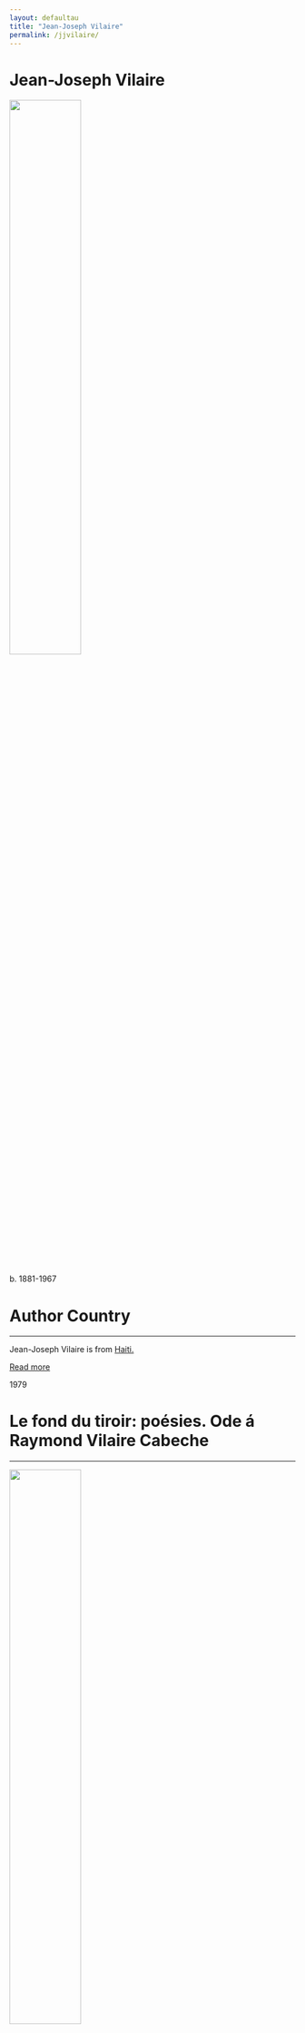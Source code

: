 ```yaml
---
layout: defaultau
title: "Jean-Joseph Vilaire"
permalink: /jjvilaire/
---
```

<!-- partial:index.partial.html -->
<div class="content">
     <h1>Jean-Joseph Vilaire</h1>
    <div class="quote">
        <div><img src="https://upload.wikimedia.org/wikipedia/commons/4/46/Etzer_Vilaire.jpg" height="50%" width = "50%" class="logo"></div>
    </div>
    <div class="timeline">
        <div style="padding-bottom:100px;"></div>
        <div class="block">
             <div class="date right"><p class="right"> b. 1881-1967 </p></div>
            <div class="dot"></div>
            <div class="left first">
            <div class="author_country">
                <h1>Author Country</h1><hr>
          <div class="aclocation">  <p>Jean-Joseph Vilaire is from <a href="{{ site.baseurl }}/5">Haiti.</a></p></div>
              <div class="acreadmore">  <a href="#" target="_blank">Read more</a></div>
            </div>
            </div>
        <div class="block">
            <div class="date left"><p class="left">1979 </p></div>
            <div class="dot"></div>
            <div class="right">
                <h1>Le fond du tiroir: poésies. Ode á Raymond Vilaire Cabeche</h1><hr>
                <p><img src="" height="50%" width = "50%"></p>
                <p>
                Language: French<br/>
                Publisher: Impr. des Antilles<br/>
                Pub_location: Port-au-Prince, Haïti<br/>
                Genre: Poems<br/>
                Length: 78<br/>                   </p>
            </div>
        </div>
       <div class="block">
            <div class="date right"><p class="right">1974</p></div>
            <div class="dot"></div>
            <div class="left">
                <h1>4 Causeries</h1><hr>
                <p><img src="https://books.google.dm/books/content?id=KDNqAAAAMAAJ&printsec=frontcover&img=1&zoom=1&imgtk=AFLRE721sSLf1UkBksjMiHSXQlKbnmgsWwUSAccTwtnqRnhofcGt4sbU7EXTYnAloFigaJN2LXt--UtOZlktSnI03vQVX_Jts-fLtns2kb9ntdMq0AvgvWq6kzD0Jh9yErTDTCfQ0030" height="50%" width = "50%"></p>
                <p>
                Language: French<br/>
                Publisher: Impr. du Séminaire Adventiste<br/>
                Pub_location: Port-au-Prince, Haïti<br/>
                Genre: Poems<br/>
                Length: 89<br/>                   </p>
            </div>
        </div>
       <div class="block">
            <div class="date left"><p class="left">2018</p></div>
            <div class="dot"></div>
            <div class="right">
                <h1>Gens du peuple et gens de la campagne</h1><hr>
                <p><img src="https://m.media-amazon.com/images/I/41Inj3ca-VL.jpg" height="50%" width = "50%"></p>
                <p>
                Language: French<br/>
                Publisher: C3 éditions<br/>
                Pub_location: Port-au-Prince, Haiti<br/>
                Genre: Short Stories<br/>
                Length: 194<br/>                   </p>
            </div>
        </div>
<!-- partial -->
<script src='https://cdnjs.cloudflare.com/ajax/libs/jquery/3.1.1/jquery.min.js'></script><script  src="{{ site.baseurl }}/assets/js/authorscript.js"></script>
